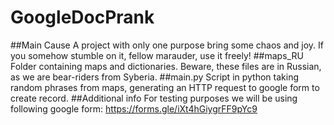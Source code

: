 # GoogleDocPrank
##Main Cause
A project with only one purpose bring some chaos and joy. If you somehow stumble on it, fellow marauder, use it freely!
##maps_RU
Folder containing maps and dictionaries. Beware, these files are in Russian, as we are bear-riders from Syberia.
##main.py
Script in python taking random phrases from maps, generating an HTTP request to google form to create record.
##Additional info
For testing purposes we will be using following google form: https://forms.gle/iXt4hGiygrFF9pYc9
